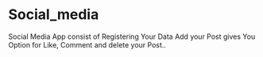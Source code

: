 # Social_media
Social Media App consist of Registering Your Data Add your Post gives You Option for Like, Comment and delete your Post..
